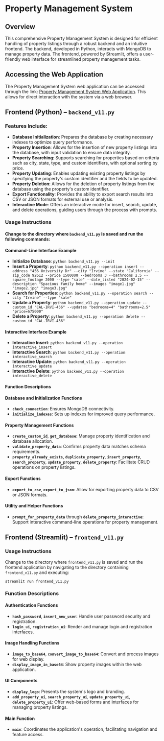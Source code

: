 # Property Management System

## Overview

This comprehensive Property Management System is designed for efficient handling of property listings through a robust backend and an intuitive frontend. The backend, developed in Python, interacts with MongoDB to manage property data. The frontend, powered by Streamlit, offers a user-friendly web interface for streamlined property management tasks.

## Accessing the Web Application

The Property Management System web application can be accessed through the link: [Property Management System Web Application](https://dsci551databasemanagementsystem-nirmcetzdi6hfzvhucgswj.streamlit.app/). This allows for direct interaction with the system via a web browser.

## Frontend (Python) – `backend_v11.py`

### Features Include:

- **Database Initialization**: Prepares the database by creating necessary indexes to optimize query performance.
- **Property Insertion**: Allows for the insertion of new property listings into the database, with input validation to ensure data integrity.
- **Property Searching**: Supports searching for properties based on criteria such as city, state, type, and custom identifiers, with optional sorting by price.
- **Property Updating**: Enables updating existing property listings by specifying the property's custom identifier and the fields to be updated.
- **Property Deletion**: Allows for the deletion of property listings from the database using the property's custom identifier.
- **Export Functionality**: Provides the ability to export search results into CSV or JSON formats for external use or analysis.
- **Interactive Mode**: Offers an interactive mode for insert, search, update, and delete operations, guiding users through the process with prompts.

### Usage Instructions
#### Change to the directory where `backend_v11.py` is saved and run the following commands:

#### Command-Line Interface Example
- **Initialize Database**: `python backend_v11.py --init`
- **Insert a Property**: `python backend_v11.py --operation insert --address "456 University Dr" --city "Irvine" --state "California" --zip_code 92612 --price 1500000 --bedrooms 3 --bathrooms 2.5 --square_footage 2000 --type "sale" --date_listed "2024-02-15" --description "Spacious family home" --images "image1.jpg" "image2.jpg" "image3.jpg"`
- **Search for Properties**: `python backend_v11.py --operation search --city "Irvine" --type "sale"`
- **Update a Property**: `python backend_v11.py --operation update --custom_id "CAL-IRVI-456" --updates "bedrooms=4" "bathrooms=2.5" "price=675000"`
- **Delete a Property**: `python backend_v11.py --operation delete --custom_id "CAL-IRVI-456"`

#### Interactive Interface Example

- **Interactive Insert**: `python backend_v11.py --operation interactive_insert`
- **Interactive Search**: `python backend_v11.py --operation interactive_search`
- **Interactive Update**: `python backend_v11.py --operation interactive_update`
- **Interactive Delete**: `python backend_v11.py --operation interactive_delete`

#### Function Descriptions

#### Database and Initialization Functions
- **`check_connection`**: Ensures MongoDB connectivity.
- **`initialize_indexes`**: Sets up indexes for improved query performance.

#### Property Management Functions
- **`create_custom_id`**, **`get_database`**: Manage property identification and database allocation.
- **`validate_property_data`**: Confirms property data matches schema requirements.
- **`property_already_exists`**, **`duplicate_property`**, **`insert_property`**, **`search_property`**, **`update_property`**, **`delete_property`**: Facilitate CRUD operations on property listings.

#### Export Functions
- **`export_to_csv`**, **`export_to_json`**: Allow for exporting property data to CSV or JSON formats.

#### Utility and Helper Functions
- **`prompt_for_property_data`** through **`delete_property_interactive`**: Support interactive command-line operations for property management.

## Frontend (Streamlit) – `frontend_v11.py`

### Usage Instructions

Change to the directory where `frontend_v11.py` is saved and run the frontend application by navigating to the directory containing `frontend_v11.py` and executing:

`streamlit run frontend_v11.py`

### Function Descriptions

#### Authentication Functions
- **`hash_password`**, **`insert_new_user`**: Handle user password security and registration.
- **`login_ui`**, **`registration_ui`**: Render and manage login and registration interfaces.

#### Image Handling Functions
- **`image_to_base64`**, **`convert_image_to_base64`**: Convert and process images for web display.
- **`display_image_in_base64`**: Show property images within the web application.

#### UI Components
- **`display_logo`**: Presents the system's logo and branding.
- **`add_property_ui`**, **`search_property_ui`**, **`update_property_ui`**, **`delete_property_ui`**: Offer web-based forms and interfaces for managing property listings.

#### Main Function
- **`main`**: Coordinates the application's operation, facilitating navigation and feature access.
